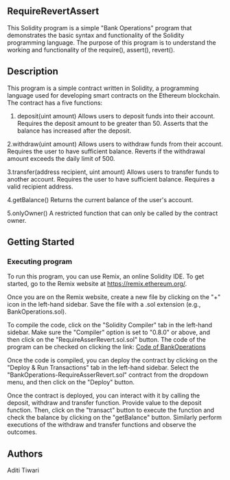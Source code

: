 ## RequireRevertAssert

This Solidity program is a simple "Bank Operations" program that demonstrates the basic syntax and functionality of the Solidity programming language. The purpose of this program is to understand the working and functionality of the require(), assert(), revert().

## Description

This program is a simple contract written in Solidity, a programming language used for developing smart contracts on the Ethereum blockchain. The contract has a five functions:
1. deposit(uint amount)
  Allows users to deposit funds into their account.
  Requires the deposit amount to be greater than 50.
  Asserts that the balance has increased after the deposit.

2.withdraw(uint amount)
  Allows users to withdraw funds from their account.
  Requires the user to have sufficient balance.
  Reverts if the withdrawal amount exceeds the daily limit of 500.
  
3.transfer(address recipient, uint amount)
  Allows users to transfer funds to another account.
  Requires the user to have sufficient balance.
  Requires a valid recipient address.
  
4.getBalance()
  Returns the current balance of the user's account.
  
5.onlyOwner()
  A restricted function that can only be called by the contract owner.
## Getting Started

### Executing program

To run this program, you can use Remix, an online Solidity IDE. To get started, go to the Remix website at https://remix.ethereum.org/.

Once you are on the Remix website, create a new file by clicking on the "+" icon in the left-hand sidebar. Save the file with a .sol extension (e.g., BankOperations.sol). 

To compile the code, click on the "Solidity Compiler" tab in the left-hand sidebar. Make sure the "Compiler" option is set to "0.8.0" or above, and then click on the "RequireAsserRevert.sol.sol" button.
The code of the program can be checked on clicking the link:
[Code of BankOperations](https://github.com/AdiTiw-95/RequireRevertAssert/blob/main/BankOperations.sol)


Once the code is compiled, you can deploy the contract by clicking on the "Deploy & Run Transactions" tab in the left-hand sidebar. Select the "BankOperations-RequireAsserRevert.sol" contract from the dropdown menu, and then click on the "Deploy" button.

Once the contract is deployed, you can interact with it by calling the deposit, withdraw and transfer function. Provide value to the deposit function. Then, click on the "transact" button to execute the function and check the balance by clicking on the "getBalance" button. Similarly perform executions of the withdraw and transfer functions and observe the outcomes.

## Authors

Aditi Tiwari


